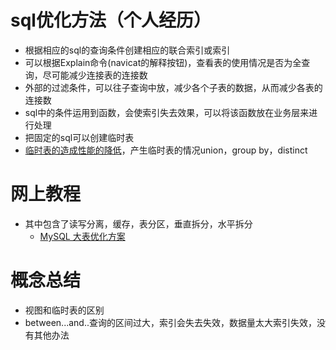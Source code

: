 # sql优化方法（个人经历）
* 根据相应的sql的查询条件创建相应的联合索引或索引
* 可以根据Explain命令(navicat的解释按钮)，查看表的使用情况是否为全查询，尽可能减少连接表的连接数
* 外部的过滤条件，可以往子查询中放，减少各个子表的数据，从而减少各表的连接数
* sql中的条件运用到函数，会使索引失去效果，可以将该函数放在业务层来进行处理
* 把固定的sql可以创建临时表
* [ 临时表的造成性能的降低](https://www.cnblogs.com/cchust/p/10891520.html)，产生临时表的情况union，group by，distinct



# 网上教程
* 其中包含了读写分离，缓存，表分区，垂直拆分，水平拆分
    * [MySQL 大表优化方案](https://mp.weixin.qq.com/s/BMQC2oJlhLoeBDtveXgHpw)
# 概念总结
* 视图和临时表的区别
* between...and..查询的区间过大，索引会失去失效，数据量太大索引失效，没有其他办法
